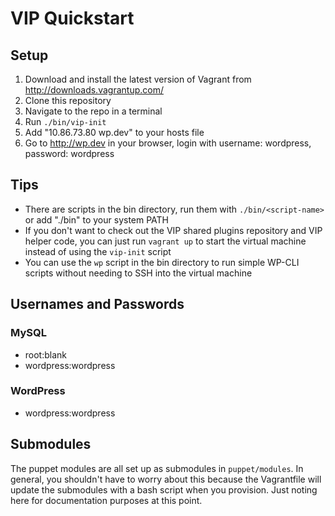 # VIP Quickstart

## Setup

1. Download and install the latest version of Vagrant from http://downloads.vagrantup.com/
2. Clone this repository
3. Navigate to the repo in a terminal
4. Run `./bin/vip-init`
5. Add "10.86.73.80 wp.dev" to your hosts file
6. Go to http://wp.dev in your browser, login with username: wordpress, password: wordpress

## Tips

* There are scripts in the bin directory, run them with `./bin/<script-name>` or add "./bin" to your system PATH
* If you don't want to check out the VIP shared plugins repository and VIP helper code, you can just run `vagrant up` to start the virtual machine instead of using the `vip-init` script
* You can use the `wp` script in the bin directory to run simple WP-CLI scripts without needing to SSH into the virtual machine

## Usernames and Passwords

### MySQL
* root:blank
* wordpress:wordpress

### WordPress
* wordpress:wordpress

## Submodules

The puppet modules are all set up as submodules in `puppet/modules`. In general, you shouldn't have to worry about this because the Vagrantfile will update the submodules with a bash script when you provision. Just noting here for documentation purposes at this point.
